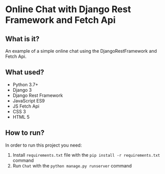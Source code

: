 # Online Chat with Django Rest Framework and Fetch Api

## What is it?
An example of a simple online chat using the DjangoRestFramework and Fetch Api.

## What used?
* Python 3.7+
* Django 3
* Django Rest Framework
* JavaScript ES9
* JS Fetch Api
* CSS 3
* HTML 5

## How to run?
In order to run this project you need:
1) Install `requirements.txt` file with the `pip install -r requirements.txt` command
2) Run `Chat` with the `python manage.py runserver` command

